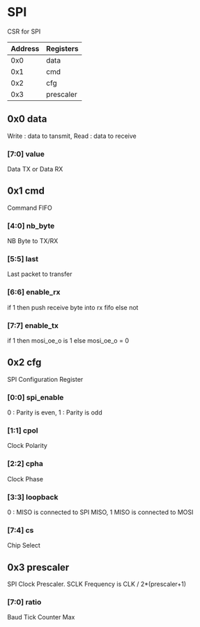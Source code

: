 # SPI
CSR for SPI

| Address | Registers |
|---------|-----------|
|0x0|data|
|0x1|cmd|
|0x2|cfg|
|0x3|prescaler|

## 0x0 data
Write : data to tansmit, Read : data to receive

### [7:0] value
Data TX or Data RX

## 0x1 cmd
Command FIFO

### [4:0] nb_byte
NB Byte to TX/RX

### [5:5] last
Last packet to transfer

### [6:6] enable_rx
if 1 then push receive byte into rx fifo else not

### [7:7] enable_tx
if 1 then mosi_oe_o is 1 else mosi_oe_o = 0

## 0x2 cfg
SPI Configuration Register

### [0:0] spi_enable
0 : Parity is even, 1 : Parity is odd

### [1:1] cpol
Clock Polarity

### [2:2] cpha
Clock Phase

### [3:3] loopback
0 : MISO is connected to SPI MISO, 1 MISO is connected to MOSI

### [7:4] cs
Chip Select

## 0x3 prescaler
SPI Clock Prescaler. SCLK Frequency is CLK / 2*(prescaler+1)

### [7:0] ratio
Baud Tick Counter Max

